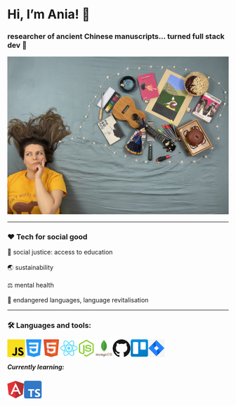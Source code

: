 <h1>Hi, I’m Ania! 🤸‍</h1>

<h3> researcher of ancient Chinese manuscripts... turned full stack dev 🐣 </h3>
<img src="./images/methinking.jpg">

<hr>
<h3> ❤️ Tech for social good </h3>

 🙌  social justice: access to education <br>
 <br>
 🌏  sustainability <br>
 <br>
 ⚖️  mental health <br>
 <br>
 🔡  endangered languages, language revitalisation
<hr>

<h3> 🛠 Languages and tools: </h3>

<img align="left" style="margin-bottom: 5px" alt="JavaScript" height=40px src="./images/javascript.svg"> 
<img align="left" style="margin-bottom: 5px" alt="CSS" height=40px src="./images/css3.svg"> 
<img align="left" style="margin-bottom: 5px" alt="HTML" height=40px src="./images/html5.svg"> 
<img align="left" style="margin-bottom: 5px" alt="React" height=40px src="./images/react.svg"> 
<img align="left" style="margin-bottom: 5px" alt="NodeJS" height=40px src="./images/node-js.svg"> 
<img align="left" style="margin-bottom: 5px" alt="MongoDB" height=40px src="./images/mongodb.svg"> 
<img align="left" style="margin-bottom: 5px" alt="GitHub" height=40px src="./images/github.svg"> 
<img align="left" style="margin-bottom: 5px" alt="Trello" height=40px src="./images/trello.svg"> 
<img align="left" style="margin-bottom: 5px" alt="Jira" height=40px src="./images/jira.jpg"> <br>


<br> 
<h5>Currently learning:</h5>
<img align="left" style="margin-bottom: 5px" alt="Angular" height=40px src="./images/angular.png"> 
<img align="left" style="margin-bottom: 5px" alt="TypeScript" height=40px src="./images/typescript.png"> 
